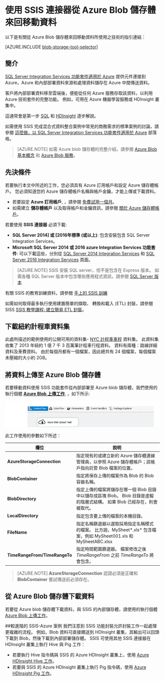 <properties 
    pageTitle="使用 SSIS 連接器從 Azure Blob 儲存體來回移動資料 | Microsoft Azure" 
    description="使用 SSIS 連接器從 Azure Blob 儲存體來回移動資料。" 
    services="machine-learning,storage" 
    documentationCenter="" 
    authors="bradsev" 
    manager="paulettm" 
    editor="cgronlun" />

<tags 
    ms.service="machine-learning" 
    ms.workload="data-services" 
    ms.tgt_pltfrm="na" 
    ms.devlang="na" 
    ms.topic="article" 
    ms.date="10/28/2015" 
    ms.author="bradsev" />

# 使用 SSIS 連接器從 Azure Blob 儲存體來回移動資料

以下是有關從 Azure Blob 儲存體來回移動資料所使用之技術的指引連結：

[AZURE.INCLUDE [blob-storage-tool-selector](../../includes/machine-learning-blob-storage-tool-selector.md)]

## 簡介

 [SQL Server Integration Services 功能套件適用於 Azure](https://msdn.microsoft.com/library/mt146770.aspx) 提供元件連接到 Azure，Azure 和內部部署資料來源和處理資料儲存在 Azure 中間傳送資料。 

客戶將內部部署資料移至雲端後，便能從任何 Azure 服務存取該資料，以利用 Azure 技術套件的完整功能。 例如，可用在 Azure 機器學習服務或 HDInsight 叢集中。 

這通常會是第一步 [SQL](https://azure.microsoft.com/documentation/articles/machine-learning-data-science-process-sql-walkthrough/) 和 [HDInsight](https://azure.microsoft.com/documentation/articles/machine-learning-data-science-process-hive-walkthrough/) 逐步解說。

如需使用 SSIS 完成混合式資料整合案例中常見的商務需求的標準案例的討論，請參閱 [這麼做，以 SQL Server Integration Services 功能套件適用於 Azure](http://blogs.msdn.com/b/ssis/archive/2015/06/25/doing-more-with-sql-server-integration-services-feature-pack-for-azure.aspx) 部落格。

> [AZURE.NOTE] 如需 Azure blob 儲存體的完整介紹，請參閱 [Azure Blob 基本概念](../storage-dotnet-how-to-use-blobs.md) 和  [Azure Blob 服務](https://msdn.microsoft.com/library/azure/dd179376.aspx)。 

## 先決條件

若要執行本文中所述的工作，您必須具有 Azure 訂用帳戶和設定 Azure 儲存體帳戶。 您必須知道您的 Azure 儲存體帳戶名稱與帳戶金鑰，才能上傳或下載資料。 

- 若要設定 **Azure 訂用帳戶**, ，請參閱 [免費試用一個月](https://azure.microsoft.com/pricing/free-trial/)。
- 如需建立 **儲存體帳戶** 以及取得帳戶和金鑰資訊，請參閱 [關於 Azure 儲存體帳戶](../storage-create-storage-account.md)。


若要使用 **SSIS 連接器** 必須下載:

- **SQL Server 2014] 或 [2016年標準 (或以上)**: 包含安裝包含 SQL Server Integration Services。
- **Microsoft SQL Server 2014 或 2016 azure Integration Services 功能套件**: 可以下載這些，分別從 [SQL Server 2014 Integration Services](http://www.microsoft.com/download/details.aspx?id=47366) 和 [SQL Server 2016 Integration Services](https://www.microsoft.com/download/details.aspx?id=49492) 頁面。

> [AZURE.NOTE] SSIS 安裝 SQL server，但不是包含在 Express 版本。 如需各種 SQL Server 版本中包含哪些應用程式資訊，請參閱 [SQL Server 版本](http://www.microsoft.com/en-us/server-cloud/products/sql-server-editions/)

有關 SSIS 的教育訓練資料，請參閱 [手上的 SSIS 訓練](http://www.microsoft.com/download/details.aspx?id=20766)

如需如何取得最多執行使用建置簡單的擷取、 轉換和載入 (ETL) 封裝，請參閱 SISS [SSIS 教學課程: 建立簡易 ETL 封裝](https://msdn.microsoft.com/library/ms169917.aspx)。

## 下載紐約計程車資料集  
此處所描述的範例使用的公開可用的資料集- [NYC 計程車車程](http://www.andresmh.com/nyctaxitrips/) 資料集。 此資料集收集了 2013 年紐約 1 億 7 千 3 百萬筆計程車行程資料。 資料有兩種：路線詳細資料及車費資料。 由於每個月都有一個檔案，因此總共有 24 個檔案，每個檔案未壓縮的大小約 2GB。 


## 將資料上傳至 Azure Blob 儲存體
若要移動資料使用 SSIS 功能套件從內部部署至 Azure blob 儲存體，我們使用的執行個體 [**Azure Blob 上傳工作**](https://msdn.microsoft.com/library/mt146776.aspx), ，如下所示:

![configure-data-science-vm](./media/machine-learning-data-science-move-data-to-azure-blob-using-ssis/ssis-azure-blob-upload-task.png)


此工作使用的參數如下所述：


欄位|說明|
----------------------|----------------|
**AzureStorageConnection**|指定現有的或建立新的 Azure 儲存體連線管理員，以參照 Azure 儲存體帳戶；該帳戶指向託管 Blob 檔案的位置。|
**BlobContainer**|指定將保存上傳的檔案作為 Blob 的 Blob 容器名稱。|
**BlobDirectory**|指定上傳的檔案將儲存在哪一個 Blob 目錄中以儲存成區塊 Blob。 Blob 目錄是虛擬的階層式結構。 如果 Blob 已經存在，則會被取代。|
**LocalDirectory**|指定包含要上傳的檔案的本機目錄。|
**FileName**|指定名稱篩選器以選取採用指定名稱模式的檔案。 比方說，MySheet\*.xls\* 包含檔案，例如 MySheet001.xls 和 MySheetABC.xlsx|
**TimeRangeFrom/TimeRangeTo**|指定時間範圍篩選器。 檔案修改之後 *TimeRangeFrom* 之前 *TimeRangeTo* 將會包含。|


> [AZURE.NOTE]  **AzureStorageConnection** 認證必須是正確和 **BlobContainer** 嘗試傳送前必須存在。
 
## 從 Azure Blob 儲存體下載資料

若要從 Azure blob 儲存體下載資料，與 SSIS 的內部儲存體，請使用的執行個體 [Azure Blob 上傳工作](https://msdn.microsoft.com/library/mt146779.aspx)。

##較進階的 SSIS-Azure 案例
我們注意到 SSIS 功能封裝允許封裝工作一起處理更複雜的流程。 例如，Blob 資料可直接饋送到 HDInsight 叢集，其輸出可以回頭下載到 Blob，然後下載到內部部署儲存體。 SSIS 可使用其他 SSIS 連接器在 HDInsight 叢集上執行 Hive 與 Pig 工作：

- 若要執行 Hive 指令碼與 SSIS 的 Azure HDInsight 叢集上，使用 [Azure HDInsight Hive 工作](https://msdn.microsoft.com/library/mt146771.aspx)。
- 若要與 SSIS 的 Azure HDInsight 叢集上執行 Pig 指令碼，使用 [Azure HDInsight Pig 工作](https://msdn.microsoft.com/library/mt146781.aspx)。

